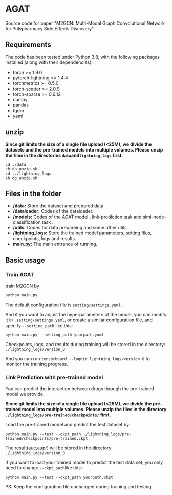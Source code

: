 # AGAT

Source code for paper "M2GCN: Multi-Modal Graph Convolutional Network for Polypharmacy Side Effects Discovery"

## Requirements

The code has been tested under Python 3.8, with the following packages installed (along with their dependencies):

- torch >= 1.9.0
- pytorch-lightning >= 1.4.4
- torchmetrics >= 0.5.0
- torch-scatter >= 2.0.9
- torch-sparse >= 0.6.12
- numpy
- pandas
- tqdm
- yaml

## unzip

**Since git limits the size of a single file upload (<25M), we divide the datasets and the pre-trained models into multiple volumes. Please unzip the files in the directories `data`and`lightning_logs` first.**

```
cd ./data
sh do_unzip.sh
cd ../lightning_logs
sh do_unzip.sh
```

## Files in the folder

- **/data:** Store the dataset and prepared data.
- **/dataloader:** Codes of the dataloader.
- **/models:** Codes of the AGAT model , link-prediction task and simi-node-classification task .
- **/utils:** Codes for data prepareing and some other utils.
- **/lightning_logs:** Store the trained model parameters, setting files, checkpoints, logs and results.
- **main.py:** The main entrance of running.

## Basic usage

### Train AGAT

train M2GCN by

```
python main.py
```

The default configuration file is `setting/settings.yaml`.

And if you want to adjust the hyperparameters of the model, you can modify it in `.setting/settings.yaml`, or create a similar configuration file, and specify `--setting_path` like this:

```
python main.py --setting_path yourpath.yaml
```

Checkpoints, logs, and results during training will be stored in the directory: `./lightning_logs/version_0`

And you can run `tensorboard --logdir lightning_logs/version_0` to monitor the training progress.

### Link Prediction with pre-trained model

You can predict the interaction between drugs through the pre-trained model we provide.

**Since git limits the size of a single file upload (<25M), we divide the pre-trained model into multiple volumes. Please unzip the files in the directory `./lightning_logs/pre-trained/checkpoints/` first.**

Load the pre-trained model and predict the test dataset by:

```
python main.py --test --ckpt_path ./lightning_logs/pre-trained/checkpoints/pre-trained.ckpt
```

The result(auc,aupr) will be stored in the directory: `./lightning_logs/version_0`

If you want to load your trained model to predict the test data set, you only need to change `--ckpt_path`like this:

```
python main.py --test --ckpt_path yourpath.ckpt
```

PS: Keep the configuration file unchanged during training and testing.